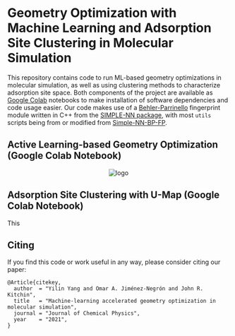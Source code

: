 # Geometry Optimization with Machine Learning and Adsorption Site Clustering in Molecular Simulation
This repository contains code to run ML-based geometry optimizations in molecular simulation, as well as using clustering methods to characterize adsorption site space. Both components of the project are available as [Google Colab](https://colab.research.google.com/) notebooks to make installation of software dependencies and code usage easier. Our code makes use of a [Behler-Parrinello](https://doi.org/10.1063/1.3553717) fingerprint module written in C++ from the [SIMPLE-NN package](https://github.com/MDIL-SNU/SIMPLE-NN), with most ```utils``` scripts being from or modified from [Simple-NN-BP-FP](https://github.com/yilinyang1/Simple-NN-BP-FP). 

## Active Learning-based Geometry Optimization (Google Colab Notebook)
<div align="center">
<img src="https://raw.githubusercontent.com/ojimenezn/optim-clustering/blob/master/images/al-relaxation.png" alt="logo"></img>
</div>

## Adsorption Site Clustering with U-Map (Google Colab Notebook)
This

## Citing
If you find this code or work useful in any way, please consider citing our paper:
```
@Article{citekey,
  author  = "Yilin Yang and Omar A. Jiménez-Negrón and John R. Kitchin",
  title   = "Machine-learning accelerated geometry optimization in molecular simulation",
  journal = "Journal of Chemical Physics",
  year    = "2021",
}
```
